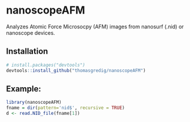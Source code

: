 # nanoscopeAFM

Analyzes Atomic Force Microsocpy (AFM) images from nanosurf (.nid) or nanoscope devices.


## Installation

```R
# install.packages("devtools")
devtools::install_github("thomasgredig/nanoscopeAFM")
```


## Example:

```R
library(nanoscopeAFM)
fname = dir(pattern='nid$', recursive = TRUE)
d <- read.NID_file(fname[1])
```
